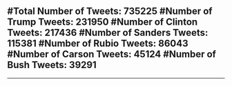 #Total Number of Tweets: 735225 
#Number of Trump Tweets: 231950
#Number of Clinton Tweets: 217436
#Number of Sanders Tweets: 115381
#Number of Rubio Tweets: 86043
#Number of Carson Tweets: 45124
#Number of Bush Tweets: 39291
---
---
